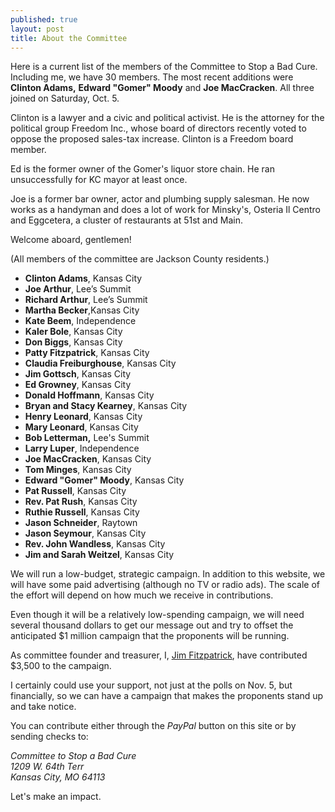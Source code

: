 ```yaml
---
published: true
layout: post
title: About the Committee
---
```


Here is a current list of the members of the Committee to Stop a Bad Cure. Including me, we have 30 members. The most recent additions were **Clinton Adams,** **Edward "Gomer" Moody** and **Joe MacCracken**. All three joined on Saturday, Oct. 5.

Clinton is a lawyer and a civic and political activist. He is the attorney for the political group Freedom Inc., whose board of directors recently voted to oppose the proposed sales-tax increase. Clinton is a Freedom board member.   

Ed is the former owner of the Gomer's liquor store chain. He ran unsuccessfully for KC mayor at least once.

Joe is a former bar owner, actor and plumbing supply salesman. He now works as a handyman and does a lot of work for Minsky's, Osteria Il Centro and Eggcetera, a cluster of restaurants at 51st and Main.

Welcome aboard, gentlemen!

(All members of the committee are Jackson County residents.) 

- **Clinton Adams**, Kansas City 
- **Joe Arthur**, Lee’s Summit
- **Richard Arthur**, Lee’s Summit
- **Martha Becker**,Kansas City
- **Kate Beem**, Independence
- **Kaler Bole**, Kansas City
- **Don Biggs**, Kansas City
- **Patty Fitzpatrick**, Kansas City
- **Claudia Freiburghouse**, Kansas City
- **Jim Gottsch**, Kansas City
- **Ed Growney**, Kansas City
- **Donald Hoffmann**, Kansas City
- **Bryan and Stacy Kearney**, Kansas City
- **Henry Leonard**, Kansas City
- **Mary Leonard**, Kansas City
- **Bob Letterman,** Lee's Summit
- **Larry Luper**, Independence
- **Joe MacCracken**, Kansas City
- **Tom Minges**, Kansas City
- **Edward "Gomer" Moody**, Kansas City 
- **Pat Russell**, Kansas City
- **Rev. Pat Rush**, Kansas City
- **Ruthie Russell**, Kansas City
- **Jason Schneider**, Raytown
- **Jason Seymour**, Kansas City 
- **Rev. John Wandless**, Kansas City
- **Jim and Sarah Weitzel**, Kansas City

We will run a low-budget, strategic campaign. In addition to this website, we will have some paid advertising (although no TV or radio ads). The scale of the effort will depend on how much we receive in contributions.

Even though it will be a relatively low-spending campaign, we will need several thousand dollars to get our message out and try to offset the anticipated $1 million campaign that the proponents will be running.

As committee founder and treasurer, I, [Jim Fitzpatrick](/about-me/), have contributed $3,500 to the campaign.

I certainly could use your support, not just at the polls on Nov. 5, but financially, so we can have a campaign that makes the proponents stand up and take notice.

You can contribute either through the _PayPal_ button on this site or by sending checks to: 

<address>
Committee to Stop a Bad Cure<br/>
1209 W. 64th Terr<br/>
Kansas City, MO  64113<br/>
</address>

Let's make an impact.